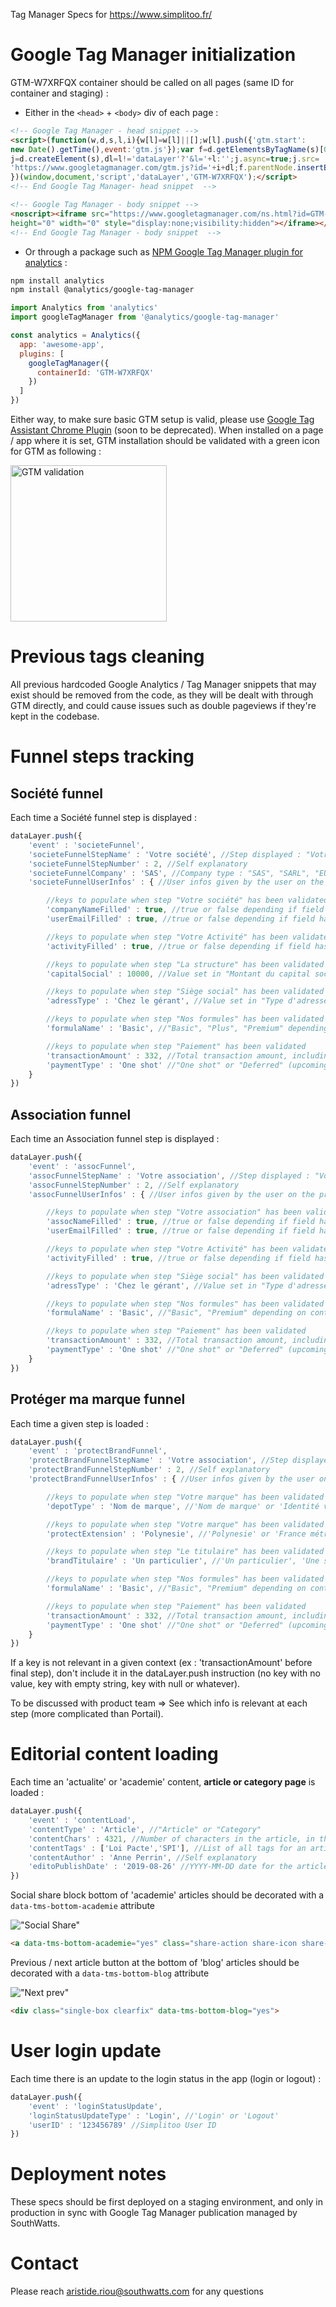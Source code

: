 Tag Manager Specs for https://www.simplitoo.fr/

# Google Tag Manager initialization

GTM-W7XRFQX container should be called on all pages (same ID for container and staging) : 

- Either in the ```<head>``` + ```<body>``` div of each page :

```html
<!-- Google Tag Manager - head snippet -->
<script>(function(w,d,s,l,i){w[l]=w[l]||[];w[l].push({'gtm.start':
new Date().getTime(),event:'gtm.js'});var f=d.getElementsByTagName(s)[0],
j=d.createElement(s),dl=l!='dataLayer'?'&l='+l:'';j.async=true;j.src=
'https://www.googletagmanager.com/gtm.js?id='+i+dl;f.parentNode.insertBefore(j,f);
})(window,document,'script','dataLayer','GTM-W7XRFQX');</script>
<!-- End Google Tag Manager- head snippet  -->
```

```html
<!-- Google Tag Manager - body snippet -->
<noscript><iframe src="https://www.googletagmanager.com/ns.html?id=GTM-W7XRFQX"
height="0" width="0" style="display:none;visibility:hidden"></iframe></noscript>
<!-- End Google Tag Manager - body snippet  -->
```

- Or through a package such as [NPM Google Tag Manager plugin for analytics](https://www.npmjs.com/package/@analytics/google-tag-manager) :

```bash
npm install analytics
npm install @analytics/google-tag-manager
```

```javascript
import Analytics from 'analytics'
import googleTagManager from '@analytics/google-tag-manager'

const analytics = Analytics({
  app: 'awesome-app',
  plugins: [
    googleTagManager({
      containerId: 'GTM-W7XRFQX'
    })
  ]
})
```

Either way, to make sure basic GTM setup is valid, please use [Google Tag Assistant Chrome Plugin](https://chrome.google.com/webstore/detail/tag-assistant-legacy-by-g/kejbdjndbnbjgmefkgdddjlbokphdefk?hl=fr)
(soon to be deprecated). When installed on a page / app where it is set, GTM installation should be validated with a green icon for GTM as following :

<img src="https://i.ibb.co/HY2rm5S/Capture-d-cran-2021-01-22-102033.png" alt="GTM validation" width="250"/>

# Previous tags cleaning

All previous hardcoded Google Analytics / Tag Manager snippets that may exist should be removed from the code, as they will be dealt with through GTM directly, and could cause issues such as double pageviews if they're kept in the codebase.

# Funnel steps tracking

## Société funnel

Each time a Société funnel step is displayed :

```javascript
dataLayer.push({
    'event' : 'societeFunnel',
    'societeFunnelStepName' : 'Votre société', //Step displayed : "Votre société", "Votre activité", "La structure", "Siège social", "Vos statuts", "Nos Formules"...
    'societeFunnelStepNumber' : 2, //Self explanatory
    'societeFunnelCompany' : 'SAS', //Company type : "SAS", "SARL", "EURL"....
    'societeFunnelUserInfos' : { //User infos given by the user on the previous step

        //keys to populate when step "Votre société" has been validated
        'companyNameFilled' : true, //true or false depending if field has been set by user
        'userEmailFilled' : true, //true or false depending if field has been set by user

        //keys to populate when step "Votre Activité" has been validated
        'activityFilled' : true, //true or false depending if field has been set by user

        //keys to populate when step "La structure" has been validated
        'capitalSocial' : 10000, //Value set in "Montant du capital social" in €

        //keys to populate when step "Siège social" has been validated
        'adressType' : 'Chez le gérant', //Value set in "Type d'adresse" : 'Chez le gérant', 'Local commercial', 'Auprès d'une société de domiciliation'

        //keys to populate when step "Nos formules" has been validated
        'formulaName' : 'Basic', //"Basic", "Plus", "Premium" depending on contract type

        //keys to populate when step "Paiement" has been validated
        'transactionAmount' : 332, //Total transaction amount, including administrative fees
        'paymentType' : 'One shot' //"One shot" or "Deferred" (upcoming feature)
    }
})
```

## Association funnel

Each time an Association funnel step is displayed :

```javascript
dataLayer.push({
    'event' : 'assocFunnel',
    'assocFunnelStepName' : 'Votre association', //Step displayed : "Votre association", "Votre activité", "La structure", "Siège social", "Vos statuts", "Nos Formules"...
    'assocFunnelStepNumber' : 2, //Self explanatory
    'assocFunnelUserInfos' : { //User infos given by the user on the previous step

        //keys to populate when step "Votre association" has been validated
        'assocNameFilled' : true, //true or false depending if field has been set by user
        'userEmailFilled' : true, //true or false depending if field has been set by user

        //keys to populate when step "Votre Activité" has been validated
        'activityFilled' : true, //true or false depending if field has been set by user

        //keys to populate when step "Siège social" has been validated
        'adressType' : 'Chez le gérant', //Value set in "Type d'adresse" : 'Chez le gérant', 'Local commercial', 'Auprès d'une société de domiciliation'

        //keys to populate when step "Nos formules" has been validated
        'formulaName' : 'Basic', //"Basic", "Premium" depending on contract type

        //keys to populate when step "Paiement" has been validated
        'transactionAmount' : 332, //Total transaction amount, including administrative fees
        'paymentType' : 'One shot' //"One shot" or "Deferred" (upcoming feature)
    }
})
```

## Protéger ma marque funnel

Each time a given step is loaded :

```javascript
dataLayer.push({
    'event' : 'protectBrandFunnel',
    'protectBrandFunnelStepName' : 'Votre association', //Step displayed : "Votre marque", "Votre activité", "Nos Formules"...
    'protectBrandFunnelStepNumber' : 2, //Self explanatory
    'protectBrandFunnelUserInfos' : { //User infos given by the user on the previous step

        //keys to populate when step "Votre marque" has been validated
        'depotType' : 'Nom de marque', //'Nom de marque' or 'Identité visuelle'

        //keys to populate when step "Votre marque" has been validated
        'protectExtension' : 'Polynesie', //'Polynesie' or 'France métropolitaine'

        //keys to populate when step "Le titulaire" has been validated
        'brandTitulaire' : 'Un particulier', //'Un particulier', 'Une société', 'Une auto-entreprise', 'Une association'

        //keys to populate when step "Nos formules" has been validated
        'formulaName' : 'Basic', //"Basic", "Premium" depending on contract type

        //keys to populate when step "Paiement" has been validated
        'transactionAmount' : 332, //Total transaction amount, including administrative fees
        'paymentType' : 'One shot' //"One shot" or "Deferred" (upcoming feature)
    }
})
```

If a key is not relevant in a given context (ex : 'transactionAmount' before final step), don't include it in the dataLayer.push instruction (no key with no value, key with empty string, key with null or whatever).

To be discussed with product team => See which info is relevant at each step (more complicated than Portail).

# Editorial content loading

Each time an 'actualite' or 'academie' content, **article or category page** is loaded : 

```javascript
dataLayer.push({
    'event' : 'contentLoad',
    'contentType' : 'Article', //"Article" or "Category"
    'contentChars' : 4321, //Number of characters in the article, in the case of 'article' only
    'contentTags' : ['Loi Pacte','SPI'], //List of all tags for an article in a JS array
    'contentAuthor' : 'Anne Perrin', //Self explanatory
    'editoPublishDate' : '2019-08-26' //YYYY-MM-DD date for the article publication date, in the case of 'article' only
})
```

Social share block bottom of 'academie' articles should be decorated with a ```data-tms-bottom-academie``` attribute

!["Social Share"](https://i.ibb.co/DCh3DCv/social.jpg)

```html
<a data-tms-bottom-academie="yes" class="share-action share-icon share-facebook" href="https://www.facebook.com/sharer.php?u=https%3A%2F%2Fstaging.simplitoo.fr%2Factualites%2Fles-changements-apportes-par-la-loi-pacte%2F" original-title="Facebook"><i class="rbi rbi-facebook"></i><span>Share on Facebook</span></a>
```

Previous / next article button at the bottom of 'blog' articles should be decorated with a ```data-tms-bottom-blog``` attribute

!["Next prev"](https://i.ibb.co/fdtNvc8/simplitoo-blog.jpg)
```html
<div class="single-box clearfix" data-tms-bottom-blog="yes">
```

# User login update

Each time there is an update to the login status in the app (login or logout) :

```javascript
dataLayer.push({
    'event' : 'loginStatusUpdate',
    'loginStatusUpdateType' : 'Login', //'Login' or 'Logout'
    'userID' : '123456789' //Simplitoo User ID 
})
```

# Deployment notes

These specs should be first deployed on a staging environment, and only in production in sync with Google Tag Manager publication managed by SouthWatts.

# Contact

Please reach aristide.riou@southwatts.com for any questions
